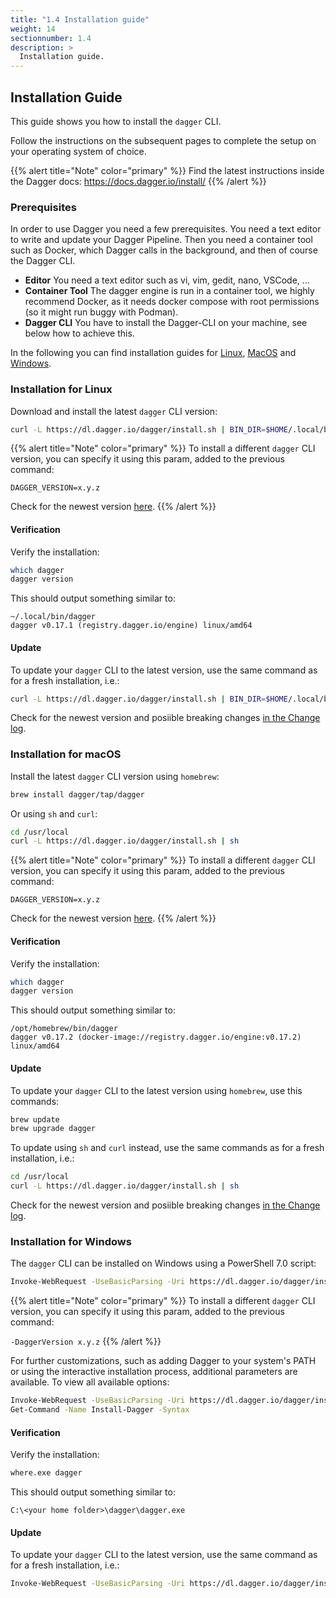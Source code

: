 ```yaml
---
title: "1.4 Installation guide"
weight: 14
sectionnumber: 1.4
description: >
  Installation guide.
---
```


## Installation Guide

This guide shows you how to install the `dagger` CLI.

Follow the instructions on the subsequent pages to complete the setup on your operating system of choice.

{{% alert title="Note" color="primary" %}}
Find the latest instructions inside the Dagger docs: https://docs.dagger.io/install/
{{% /alert %}}

### Prerequisites

In order to use Dagger you need a few prerequisites. You need a text editor to write and update your Dagger Pipeline. Then you need a container tool such as Docker, which Dagger calls in the background, and then of course the Dagger CLI.

* **Editor** You need a text editor such as vi, vim, gedit, nano, VSCode, ...
* **Container Tool** The dagger engine is run in a container tool, we highly recommend Docker, as it needs docker compose with root permissions (so it might run buggy with Podman).
* **Dagger CLI** You have to install the Dagger-CLI on your machine, see below how to achieve this.

In the following you can find installation guides for [Linux](#installation-for-linux), [MacOS](#installation-for-macos) and [Windows](#installation-for-windows).


### Installation for Linux

Download and install the latest `dagger` CLI version:

```bash
curl -L https://dl.dagger.io/dagger/install.sh | BIN_DIR=$HOME/.local/bin sh
```

{{% alert title="Note" color="primary" %}}
To install a different `dagger` CLI version, you can specify it using this param, added to the previous command:

`DAGGER_VERSION=x.y.z`

Check for the newest version [here](https://github.com/dagger/dagger/blob/main/CHANGELOG.md).
{{% /alert %}}


#### Verification

Verify the installation:

```bash
which dagger
dagger version
```

This should output something similar to:

```
~/.local/bin/dagger
dagger v0.17.1 (registry.dagger.io/engine) linux/amd64
```


#### Update

To update your `dagger` CLI to the latest version, use the same command as for a fresh installation, i.e.:

```bash
curl -L https://dl.dagger.io/dagger/install.sh | BIN_DIR=$HOME/.local/bin sh
```

Check for the newest version and posiible breaking changes [in the Change log](https://github.com/dagger/dagger/blob/main/CHANGELOG.md).


### Installation for macOS

Install the latest `dagger` CLI version using `homebrew`:

```bash
brew install dagger/tap/dagger
```

Or using `sh` and `curl`:

```bash
cd /usr/local
curl -L https://dl.dagger.io/dagger/install.sh | sh
```

{{% alert title="Note" color="primary" %}}
To install a different `dagger` CLI version, you can specify it using this param, added to the previous command:

`DAGGER_VERSION=x.y.z`

Check for the newest version [here](https://github.com/dagger/dagger/blob/main/CHANGELOG.md).
{{% /alert %}}


#### Verification

Verify the installation:

```bash
which dagger
dagger version
```

This should output something similar to:

```
/opt/homebrew/bin/dagger
dagger v0.17.2 (docker-image://registry.dagger.io/engine:v0.17.2) linux/amd64
```


#### Update

To update your `dagger` CLI to the latest version using `homebrew`, use this commands:

```bash
brew update
brew upgrade dagger
```

To update using `sh` and `curl` instead, use the same commands as for a fresh installation, i.e.:

```bash
cd /usr/local
curl -L https://dl.dagger.io/dagger/install.sh | sh
```

Check for the newest version and posiible breaking changes [in the Change log](https://github.com/dagger/dagger/blob/main/CHANGELOG.md).


### Installation for Windows

The `dagger` CLI can be installed on Windows using a PowerShell 7.0 script:

```bash
Invoke-WebRequest -UseBasicParsing -Uri https://dl.dagger.io/dagger/install.ps1 | Invoke-Expression; Install-Dagger
```

{{% alert title="Note" color="primary" %}}
To install a different `dagger` CLI version, you can specify it using this param, added to the previous command:

`-DaggerVersion x.y.z`
{{% /alert %}}

For further customizations, such as adding Dagger to your system's PATH or using the interactive installation process,
additional parameters are available. To view all available options:

```bash
Invoke-WebRequest -UseBasicParsing -Uri https://dl.dagger.io/dagger/install.ps1 | Invoke-Expression;
Get-Command -Name Install-Dagger -Syntax
```


#### Verification

Verify the installation:

```bash
where.exe dagger
```

This should output something similar to:

```
C:\<your home folder>\dagger\dagger.exe
```


#### Update

To update your `dagger` CLI to the latest version, use the same command as for a fresh installation, i.e.:

```bash
Invoke-WebRequest -UseBasicParsing -Uri https://dl.dagger.io/dagger/install.ps1 | Invoke-Expression; Install-Dagger
```

